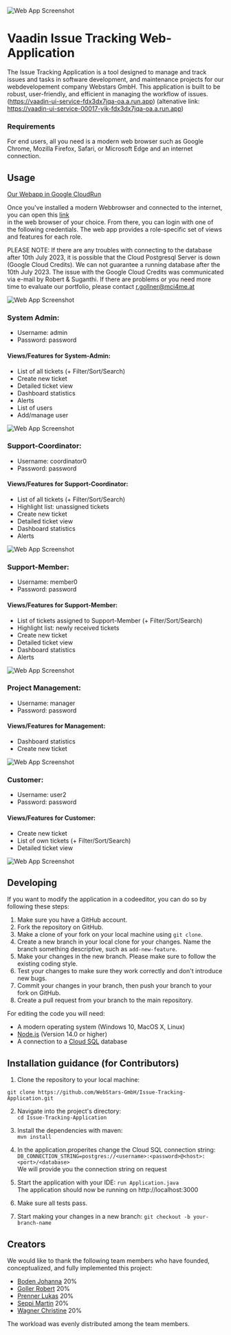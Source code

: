 ![Web App Screenshot](src/main/resources/META-INF/resources/images/logo-white.png)



# Vaadin Issue Tracking Web-Application


The Issue Tracking Application is a tool designed to manage and track issues and tasks
in software development, and maintenance projects for our webdevelopement company Webstars GmbH.
This application is built to be robust, user-friendly, and efficient in managing the
workflow of issues. (https://vaadin-ui-service-fdx3dx7jqa-oa.a.run.app) (altenative link: https://vaadin-ui-service-00017-yik-fdx3dx7jqa-oa.a.run.app)

### Requirements

For end users, all you need is a modern web browser such as Google Chrome, Mozilla Firefox,
Safari, or Microsoft Edge and an internet connection.



## Usage
[Our Webapp in Google CloudRun](https://vaadin-ui-service-fdx3dx7jqa-oa.a.run.app/)   



Once you've installed a modern Webbrowser and connected to the internet, you can open this [link](https://vaadin-ui-service-fdx3dx7jqa-oa.a.run.app/)  
in the web browser of your choice.
From there, you can login with one of the following credentials. The web app provides
a role-specific set of views and features for each role.  

PLEASE NOTE: If there are any troubles with connecting to the database after 10th July 2023, it is possible that the Cloud Postgresql Server is down (Google Cloud Credits). We can not guarantee a running database after the 10th July 2023. The issue with the Google Cloud Credits was communicated via e-mail by Robert & Suganthi. If there are problems or you need more time to evaluate our portfolio, please contact r.gollner@mci4me.at

![Web App Screenshot](src/main/resources/META-INF/resources/images/screenshots/sh_login.png)
### System Admin:  
  - Username: admin
  - Password: password  
#### Views/Features for System-Admin:
- List of all tickets (+ Filter/Sort/Search)  
- Create new ticket  
- Detailed ticket view
- Dashboard statistics
- Alerts
- List of users
- Add/manage user

![Web App Screenshot](src/main/resources/META-INF/resources/images/screenshots/sh_user.png)

### Support-Coordinator:
- Username: coordinator0
- Password: password
#### Views/Features for Support-Coordinator:
- List of all tickets (+ Filter/Sort/Search)  
- Highlight list: unassigned tickets  
- Create new ticket
- Detailed ticket view
- Dashboard statistics
- Alerts

![Web App Screenshot](src/main/resources/META-INF/resources/images/screenshots/sh_supportcoordinator.png)


### Support-Member:
- Username: member0
- Password: password
#### Views/Features for Support-Member:  
- List of tickets assigned to Support-Member (+ Filter/Sort/Search)  
- Highlight list: newly received tickets  
- Create new ticket  
- Detailed ticket view  
- Dashboard statistics  
- Alerts  

![Web App Screenshot](src/main/resources/META-INF/resources/images/screenshots/sh_memberStatistik.png)


### Project Management:  
- Username: manager  
- Password: password  
#### Views/Features for Management:
- Dashboard statistics
- Create new ticket

![Web App Screenshot](src/main/resources/META-INF/resources/images/screenshots/sh_dashboard.png)


### Customer:
- Username: user2
- Password: password  
#### Views/Features for Customer:
- Create new ticket
- List of own tickets (+ Filter/Sort/Search)
- Detailed ticket view  

![Web App Screenshot](src/main/resources/META-INF/resources/images/screenshots/sh_customer.png)



## Developing

If you want to modify the application in a codeeditor, you can do so by following these steps:

1. Make sure you have a GitHub account.
2. Fork the repository on GitHub.
3. Make a clone of your fork on your local machine using `git clone`.
4. Create a new branch in your local clone for your changes. Name the branch something descriptive, such as `add-new-feature`.
5. Make your changes in the new branch. Please make sure to follow the existing coding style.
6. Test your changes to make sure they work correctly and don't introduce new bugs.
7. Commit your changes in your branch, then push your branch to your fork on GitHub.
8. Create a pull request from your branch to the main repository.

For editing the code you will need:

- A modern operating system (Windows 10, MacOS X, Linux)
- [Node.js](https://nodejs.org) (Version 14.0 or higher)
- A connection to a [Cloud SQL](https://cloud.google.com/sql) database

## Installation guidance (for Contributors)

1. Clone the repository to your local machine:

`git clone https://github.com/WebStars-GmbH/Issue-Tracking-Application.git`

2. Navigate into the project's directory:  
   `cd Issue-Tracking-Application`


3. Install the dependencies with maven:  
   `mvn install`


4.  In the application.properites change the  Cloud SQL connection string:  
   `DB_CONNECTION_STRING=postgres://<username>:<password>@<host>:<port>/<database>`  
We will provide you the connection string on request


5. Start the application with your IDE:
    `run Application.java`   
   The application should now be running on http://localhost:3000


6. Make sure all tests pass.  
   


7. Start making your changes in a new branch:
   `git checkout -b your-branch-name`



## Creators

We would like to thank the following team members who have founded, conceptualized, and fully implemented this project:

- [Boden Johanna](https://github.com/orgs/WebStars-GmbH/people/HonigUndErde) 20%
- [Goller Robert](https://github.com/orgs/WebStars-GmbH/people/the-official-robert) 20%
- [Prenner Lukas](https://github.com/prennerproducts) 20%
- [Seppi Martin](https://github.com/orgs/WebStars-GmbH/people/Zetamasevt) 20%
- [Wagner Christine](https://github.com/orgs/WebStars-GmbH/people/HoepfnerUndMalz) 20%

The workload was evenly distributed among the team members. 

